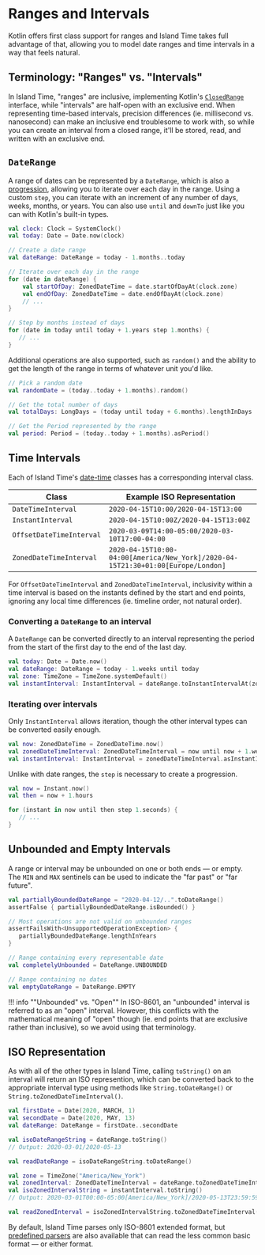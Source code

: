 # Ranges and Intervals

Kotlin offers first class support for ranges and Island Time takes full advantage of that, allowing you to model date ranges and time intervals in a way that feels natural.

## Terminology: "Ranges" vs. "Intervals"

In Island Time, "ranges" are inclusive, implementing Kotlin's [`ClosedRange`](https://kotlinlang.org/api/latest/jvm/stdlib/kotlin.ranges/-closed-range/) interface, while "intervals" are half-open with an exclusive end. When representing time-based intervals, precision differences (ie. millisecond vs. nanosecond) can make an inclusive end troublesome to work with, so while you can create an interval from a closed range, it'll be stored, read, and written with an exclusive end.

## `DateRange`

A range of dates can be represented by a `DateRange`, which is also a [progression](https://kotlinlang.org/docs/reference/ranges.html#progression), allowing you to iterate over each day in the range. Using a custom `step`, you can iterate with an increment of any number of days, weeks, months, or years. You can also use `until` and `downTo` just like you can with Kotlin's built-in types.

```kotlin
val clock: Clock = SystemClock()
val today: Date = Date.now(clock)

// Create a date range
val dateRange: DateRange = today - 1.months..today

// Iterate over each day in the range
for (date in dateRange) {
    val startOfDay: ZonedDateTime = date.startOfDayAt(clock.zone)
    val endOfDay: ZonedDateTime = date.endOfDayAt(clock.zone)
    // ...
}

// Step by months instead of days
for (date in today until today + 1.years step 1.months) {
   // ...
}
```

Additional operations are also supported, such as `random()` and the ability to get the length of the range in terms of whatever unit you'd like.

```kotlin
// Pick a random date
val randomDate = (today..today + 1.months).random()

// Get the total number of days
val totalDays: LongDays = (today until today + 6.months).lengthInDays

// Get the Period represented by the range
val period: Period = (today..today + 1.months).asPeriod()
```

## Time Intervals

Each of Island Time's [date-time](dates-and-times.md) classes has a corresponding interval class.

| Class | Example ISO Representation |
| --- | --- |
| `DateTimeInterval` | `2020-04-15T10:00/2020-04-15T13:00` |
| `InstantInterval` | `2020-04-15T10:00Z/2020-04-15T13:00Z` |
| `OffsetDateTimeInterval` | `2020-03-09T14:00-05:00/2020-03-10T17:00-04:00` |
| `ZonedDateTimeInterval` | `2020-04-15T10:00-04:00[America/New_York]/2020-04-15T21:30+01:00[Europe/London]` |

For `OffsetDateTimeInterval` and `ZonedDateTimeInterval`, inclusivity within a time interval is based on the instants defined by the start and end points, ignoring any local time differences (ie. timeline order, not natural order).

### Converting a `DateRange` to an interval

A `DateRange` can be converted directly to an interval representing the period from the start of the first day to the end of the last day.

```kotlin
val today: Date = Date.now()
val dateRange: DateRange = today - 1.weeks until today
val zone: TimeZone = TimeZone.systemDefault()
val instantInterval: InstantInterval = dateRange.toInstantIntervalAt(zone)
```

### Iterating over intervals

Only `InstantInterval` allows iteration, though the other interval types can be converted easily enough.

```kotlin
val now: ZonedDateTime = ZonedDateTime.now()
val zonedDateTimeInterval: ZonedDateTimeInterval = now until now + 1.weeks
val instantInterval: InstantInterval = zonedDateTimeInterval.asInstantInterval()
```

Unlike with date ranges, the `step` is necessary to create a progression.

```kotlin
val now = Instant.now()
val then = now + 1.hours

for (instant in now until then step 1.seconds) {
   // ...
}
```

## Unbounded and Empty Intervals

A range or interval may be unbounded on one or both ends &mdash; or empty. The `MIN` and `MAX` sentinels can be used to indicate the "far past" or "far future".

```kotlin
val partiallyBoundedDateRange = "2020-04-12/..".toDateRange()
assertFalse { partiallyBoundedDateRange.isBounded() }

// Most operations are not valid on unbounded ranges
assertFailsWith<UnsupportedOperationException> {
   partiallyBoundedDateRange.lengthInYears
}

// Range containing every representable date
val completelyUnbounded = DateRange.UNBOUNDED

// Range containing no dates
val emptyDateRange = DateRange.EMPTY
```

!!! info ""Unbounded" vs. "Open""
    In ISO-8601, an "unbounded" interval is referred to as an "open" interval. However, this conflicts with the mathematical meaning of "open" though (ie. end points that are exclusive rather than inclusive), so we avoid using that terminology.

## ISO Representation

As with all of the other types in Island Time, calling `toString()` on an interval will return an ISO represention, which can be converted back to the appropriate interval type using methods like `String.toDateRange()` or `String.toZonedDateTimeInterval()`.

```kotlin
val firstDate = Date(2020, MARCH, 1)
val secondDate = Date(2020, MAY, 13)
val dateRange: DateRange = firstDate..secondDate

val isoDateRangeString = dateRange.toString()
// Output: 2020-03-01/2020-05-13

val readDateRange = isoDateRangeString.toDateRange()

val zone = TimeZone("America/New_York")
val zonedInterval: ZonedDateTimeInterval = dateRange.toZonedDateTimeIntervalAt(zone)
val isoZonedIntervalString = instantInterval.toString()
// Output: 2020-03-01T00:00-05:00[America/New_York]/2020-05-13T23:59:59.999999999-04:00[America/New_York]

val readZonedInterval = isoZonedIntervalString.toZonedDateTimeInterval()
```

By default, Island Time parses only ISO-8601 extended format, but [predefined parsers](parsing.md#predefined-parsers) are also available that can read the less common basic format &mdash; or either format.